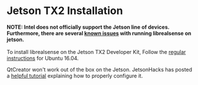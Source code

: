 # Jetson TX2 Installation

**NOTE: Intel does not officially support the Jetson line of devices. Furthermore, there are several [known issues](../../../issues?utf8=%E2%9C%93&q=is%3Aissue%20is%3Aopen%20jetson) with running librealsense on jetson.**<br/><br/>
To install librealsense on the Jetson TX2 Developer Kit, Follow the [regular instructions](installation.md) for Ubuntu 16.04.

QtCreator won't work out of the box on the Jetson. JetsonHacks has posted a [helpful tutorial](http://www.jetsonhacks.com/2017/01/31/install-qt-creator-nvidia-jetson-tx1/) explaining how to properly configure it.
